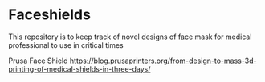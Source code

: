 # Faceshields
This repository is to keep track of novel designs of face mask for medical professional to use in critical times

Prusa Face Shield
https://blog.prusaprinters.org/from-design-to-mass-3d-printing-of-medical-shields-in-three-days/
